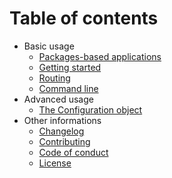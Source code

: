# Table of contents

- Basic usage
    - [Packages-based applications](/docs/basic/packages-based-applications.md)
    - [Getting started](/docs/basic/getting-started.md)
    - [Routing](/docs/basic/routing.md)
    - [Command line](/docs/basic/command-line.md)
- Advanced usage
    - [The Configuration object](/docs/advanced/configuration-object.md)
- Other informations
    - [Changelog](CHANGELOG.md)
    - [Contributing](CONTRIBUTING.md)
    - [Code of conduct](CONDUCT.md)
    - [License](LICENSE.md)
